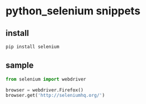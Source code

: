 # python_selenium snippets

## install
```bash
pip install selenium
```

## sample
```python
from selenium import webdriver

browser = webdriver.Firefox()
browser.get('http://seleniumhq.org/')
```


